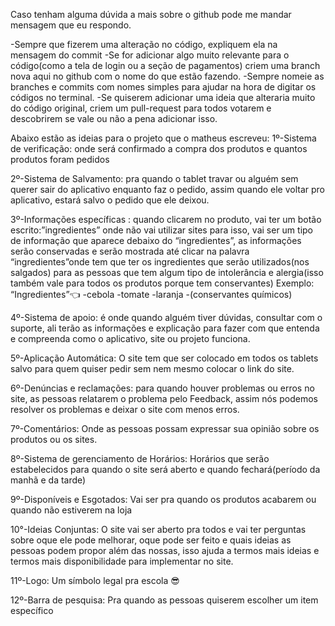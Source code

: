 Caso tenham alguma dúvida a mais sobre o github pode me mandar mensagem que eu respondo.

-Sempre que fizerem uma alteração no código, expliquem ela na mensagem do commit
-Se for adicionar algo muito relevante para o código(como a tela de login ou a seção de pagamentos) criem uma branch nova aqui no github com o nome do que estão fazendo.
-Sempre nomeie as branches e commits com nomes simples para ajudar na hora de digitar os códigos no terminal.
-Se quiserem adicionar uma ideia que alteraria muito do código original, criem um pull-request para todos votarem e descobrirem se vale ou não a pena adicionar isso. 


Abaixo estão as ideias para o projeto que o matheus escreveu:
1º-Sistema de verificação: onde será confirmado a compra dos produtos e quantos produtos foram pedidos 

2º-Sistema de Salvamento: pra quando o tablet travar ou alguém sem querer sair do aplicativo enquanto faz o pedido, assim quando ele voltar pro aplicativo, estará salvo o pedido que ele deixou.

3º-Informações específicas : quando clicarem no produto, vai ter um botão escrito:”ingredientes” onde não vai utilizar sites para isso, vai ser um tipo de informação que aparece debaixo do “ingredientes”, as informações serão conservadas e serão mostrada até clicar na palavra “ingredientes”onde tem que ter os ingredientes que serão utilizados(nos salgados) para as pessoas que tem algum tipo de intolerância e alergia(isso também vale para todos os produtos porque tem conservantes)
Exemplo:
“Ingredientes”👈
-cebola
-tomate
-laranja
-(conservantes químicos)

4º-Sistema de apoio: é onde quando alguém tiver dúvidas,  consultar com o suporte, ali terão as informações e explicação para fazer com que entenda e compreenda como o aplicativo,  site ou projeto funciona.

5º-Aplicação Automática: O site tem que ser colocado em todos os tablets salvo para quem quiser pedir sem nem mesmo colocar o link do site.

6º-Denúncias e reclamações: para quando houver problemas ou erros no site, as pessoas relatarem o problema pelo Feedback, assim nós podemos resolver os problemas e deixar o site com menos erros.

7º-Comentários: Onde as pessoas possam expressar sua opinião sobre os produtos ou os sites.

8º-Sistema de gerenciamento de Horários:
Horários que serão estabelecidos para quando o site será aberto e quando fechará(período da manhã e da tarde)

9º-Disponíveis e Esgotados: Vai ser pra quando os produtos acabarem ou quando não estiverem na loja

10°-Ideias Conjuntas: O site vai ser aberto pra todos e vai ter perguntas sobre oque ele pode melhorar, oque pode ser feito e quais ideias as pessoas podem propor além das nossas, isso ajuda a termos mais ideias e termos mais disponibilidade para implementar no site.

11º-Logo: Um símbolo legal pra escola 😎

12º-Barra de pesquisa: Pra quando as pessoas quiserem escolher um item específico
